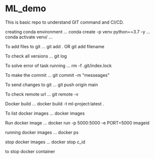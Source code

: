 # ML_demo
This is basic repo to understand GIT command and CI/CD.

creating conda environment
...
conda create -p venv python==3.7 -y
...
conda activate venv/
...

To add files to git 
...
git add .
OR 
git add filename

To check all versions
...
git log

To solve error of task running 
...
rm -f .git/index.lock

To make the commit 
...
git commit -m "messeages"

To send changes to git 
...
git push origin main

To check remote url
...
git remote -v

Docker build
...
docker build -t ml-project:latest .

To list docker images
...
docker images

Run docker image
...
docker run -p 5000:5000 -e PORT=5000 imageid

running docker images
...
docker ps

stop docker images
...
docker stop c_id
 
to stop docker container

